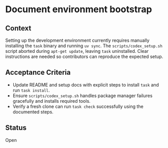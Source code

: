 # Document environment bootstrap

## Context
Setting up the development environment currently requires manually installing the
`task` binary and running `uv sync`. The `scripts/codex_setup.sh` script aborted
during `apt-get update`, leaving `task` uninstalled. Clear instructions are
needed so contributors can reproduce the expected setup.

## Acceptance Criteria
- Update README and setup docs with explicit steps to install `task` and run
  `task install`.
- Ensure `scripts/codex_setup.sh` handles package manager failures gracefully
  and installs required tools.
- Verify a fresh clone can run `task check` successfully using the documented
  steps.

## Status
Open
